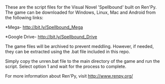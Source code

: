 These are the script files for the Visual Novel 'Spellbound' built on Ren'Py.
The game can be downloaded for Windows, Linux, Mac and Android from the following links:

*Mega-
http://bit.ly/Spellbound_Mega

*Google Drive-
http://bit.ly/Spellbound_Drive

The game files will be archived to prevent meddling.
However, if needed, they can be extracted using the .bat file included in this repo.

Simply copy the unren.bat file to the main directory of the game and run the script.
Select option 1 and wait for the process to complete.

For more information about Ren'Py, visit http://www.renpy.org/